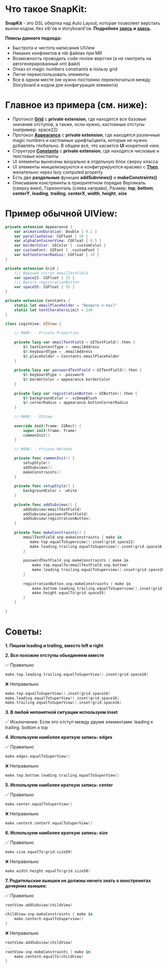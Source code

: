 # Что такое SnapKit:

**SnapKit** - это DSL обертка над Auto Layout, которая позволяет верстать вьюхи кодом, без xib'ов и storyboard'ов.
**Подробнее [здесь](http://snapkit.io) и [здесь](http://snapkit.io/docs/).**

**Плюсы данного подхода:**
- Быстрота и чистота написания UIView
- Никаких конфликтов в nib файлах при MR
- Возможность проводить code-review верстки (а не смотреть на автогенерированный xml файл) 
- Отказ от magic numbers constraints в пользу grid
- Легче переиспользовать элементы
- Все в одном месте (не нужно постоянно переключаться между Storyboard и кодом для конфигурация элемента)

# Главное из примера (см. ниже):

- Протокол **[Grid](Grid.swift)** с **private extension**, где находятся все базовые значения отступов, а также, если нужно, кастомные отступы (например: space22)
- Протокол **[Appearance](Appearance.swift)** с **private extension**, где находятся различные magic numbers и кастомные шрифты/цвета, которые не нужно добавлять глобально. В общем всё, что касается **UI** конретной view.
- Структура **[Constants](Constants.swift)** с **private extension**, где находятся числовые и текстовые константы
- UI элементы вынесены визуально в отдельную блок сверху класса
- UI элементы иницилизируются и конфигурируются красиво с [**Then**](https://github.com/devxoul/Then), желательно через lazy computed property
- Есть две **раздельные** функции **addSubviews()** и **makeConstraints()**
- Описываем констреинты в приоритетном порядке Вертикаль (сверху вниз), Горизонталь (слева направо), Размер: **top**, **bottom**, **centerY**, **leading**, **trailing**, **centerX**, **width**, **height**, **size**

# Пример обычной UIView:

```swift
private extension Appearance {
    var animationDuration: Double { 0.1 }
    var parallaxValue: CGFloat { 10 }
    var alphaContainerView: CGFloat { 0.5 }
    var borderColor: UIColor { .customColor }
    var customFont: UIFont { .customFont } 
    var buttonCornerRadius: CGFloat { 10 }
}

private extension Grid {
    /// Верхний отступ emailTextField
    var space22: CGFloat { 22 }
    /// Высота registrationButton
    var space55: CGFloat { 55 }
}

private extension Constants {
    static let emailPlaceholder = "Введите e-mail"
    static let textCharatersLimit = 140
}

class LoginView: UIView {
       
    // MARK: - Private Properties
    
    private lazy var emailTextField = UITextField().then {
        $0.textContentType = .emailAddress
        $0.keyboardType = .emailAddress
        $0.placeholder = Constants.emailPlaceholder
    }
    
    private lazy var passwordTextField = UITextField().then {
        $0.keyboardType = .password
        $0.borderColor = appearance.borderColor
    }
    
    private lazy var registrationButton = UIButton().then {
        $0.backgroundColor = .scDeepBlush
        $0.cornerRadius = appearance.buttonCornerRadius
    }
    
    // MARK: - UIView
    
    override init(frame: CGRect) {
        super.init(frame: frame)
        commonInit()
    }
    
    // MARK: - Private Methods

    private func commonInit() {
        setupStyle()
        addSubviews()
        makeConstraints()
    }
    
    private func setupStyle() {
        backgroundColor = .white
    }
    
    private func addSubviews() {
        addSubview(emailTextField)
        addSubview(passwordTextField)
        addSubview(registrationButton)
    }
    
    private func makeConstraints() {
        emailTextField.snp.makeConstraints { make in
           make.top.equalToSuperview().inset(grid.space22)
           make.leading.trailing.equalToSuperview().inset(grid.space16)
        }
        
        passwordTextField.snp.makeConstraints { make in
            make.top.equalTo(emailTextField.snp.bottom)
            make.leading.trailing.equalToSuperview().inset(grid.space16)
        }
        
        registrationButton.snp.makeConstraints { make in
            make.bottom.leading.trailing.equalToSuperview().inset(grid.space8)
            make.height.equalTo(grid.space55)
        }
    }
    
}

```

# Советы:

**1. Пишем leading и trailing, вместо left и right**

**2. Все похожие отступы обьединяем вместе**

✅ Правильно
```swift
make.top.leading.trailing.equalToSuperView().inset(grid.space16)

```
❌ Неправильно
```swift
make.top.equalToSuperView().inset(grid.space16)
make.leading.equalToSuperView().inset(grid.space16)
make.trailing.equalToSuperView().inset(grid.space16)
```

**3. В любой непонятной ситуации используем inset**

✅ Исключение: Если это отступ между двумя элементами: leading к trailing. bottom к top

**4. Используем наиболее краткую запись: edges**

✅ Правильно
```swift
make.edges.equalToSuperView()
```

❌ Неправильно
```swift
make.top.bottom.leading.trailing.equalToSuperView()
```

**5. Используем наиболее краткую запись: center**

✅ Правильно
```swift
make.center.equalToSuperView()
```

❌ Неправильно
```swift
make.centerX.centerY.equalToSuperView()
```

**6. Используем наиболее краткую запись: size**

✅ Правильно
```swift
make.size.equalTo(grid.size50)
```

❌ Неправильно
```swift
make.width.height.equalTo(grid.size50)
```

**7. Родительские вьюшки не должны ничего знать о констреинтах дочерних вьюшек:**

✅ Правильно
```swift
rootView.addSubview(childView)
...
childView.snp.makeConstraints { make in
    make.centerX.equalToSuperview()
}

```

❌ Неправильно
```swift
rootView.addSubview(childView)
...
rootView.snp.makeConstraints { make in
    make.centerX.equalTo(childView)
}
```
